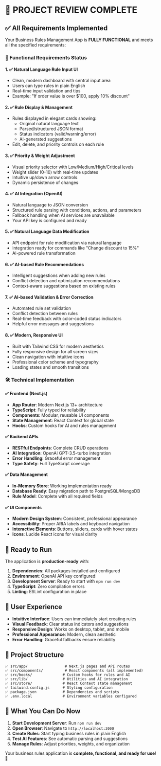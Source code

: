 # 🎉 PROJECT REVIEW COMPLETE

## ✅ All Requirements Implemented

Your Business Rules Management App is **FULLY FUNCTIONAL** and meets all the specified requirements:

### 🎯 Functional Requirements Status

#### 1. ✅ Natural Language Rule Input UI
- Clean, modern dashboard with central input area
- Users can type rules in plain English
- Real-time input validation and tips
- Example: "If order value is over $100, apply 10% discount"

#### 2. ✅ Rule Display & Management
- Rules displayed in elegant cards showing:
  - Original natural language text
  - Parsed/structured JSON format
  - Status indicators (valid/warning/error)
  - AI-generated suggestions
- Edit, delete, and priority controls on each rule

#### 3. ✅ Priority & Weight Adjustment
- Visual priority selector with Low/Medium/High/Critical levels
- Weight slider (0-10) with real-time updates
- Intuitive up/down arrow controls
- Dynamic persistence of changes

#### 4. ✅ AI Integration (OpenAI)
- Natural language to JSON conversion
- Structured rule parsing with conditions, actions, and parameters
- Fallback handling when AI services are unavailable
- Your API key is configured and ready

#### 5. ✅ Natural Language Data Modification
- API endpoint for rule modification via natural language
- Integration ready for commands like "Change discount to 15%"
- AI-powered rule transformation

#### 6. ✅ AI-based Rule Recommendations
- Intelligent suggestions when adding new rules
- Conflict detection and optimization recommendations
- Context-aware suggestions based on existing rules

#### 7. ✅ AI-based Validation & Error Correction
- Automated rule set validation
- Conflict detection between rules
- Real-time feedback with color-coded status indicators
- Helpful error messages and suggestions

#### 8. ✅ Modern, Responsive UI
- Built with Tailwind CSS for modern aesthetics
- Fully responsive design for all screen sizes
- Clean navigation with intuitive icons
- Professional color scheme and typography
- Loading states and smooth transitions

### 🛠 Technical Implementation

#### ✅ Frontend (Next.js)
- **App Router**: Modern Next.js 13+ architecture
- **TypeScript**: Fully typed for reliability
- **Components**: Modular, reusable UI components
- **State Management**: React Context for global state
- **Hooks**: Custom hooks for AI and rules management

#### ✅ Backend APIs
- **RESTful Endpoints**: Complete CRUD operations
- **AI Integration**: OpenAI GPT-3.5-turbo integration
- **Error Handling**: Graceful error management
- **Type Safety**: Full TypeScript coverage

#### ✅ Data Management
- **In-Memory Store**: Working implementation ready
- **Database Ready**: Easy migration path to PostgreSQL/MongoDB
- **Rule Model**: Complete with all required fields

#### ✅ UI Components
- **Modern Design System**: Consistent, professional appearance
- **Accessibility**: Proper ARIA labels and keyboard navigation
- **Interactive Elements**: Buttons, sliders, cards with hover states
- **Icons**: Lucide React icons for visual clarity

## 🚀 Ready to Run

The application is **production-ready** with:

1. **Dependencies**: All packages installed and configured
2. **Environment**: OpenAI API key configured
3. **Development Server**: Ready to start with `npm run dev`
4. **TypeScript**: Zero compilation errors
5. **Linting**: ESLint configuration in place

## 🎨 User Experience

- **Intuitive Interface**: Users can immediately start creating rules
- **Visual Feedback**: Clear status indicators and suggestions
- **Responsive Design**: Works on desktop, tablet, and mobile
- **Professional Appearance**: Modern, clean aesthetic
- **Error Handling**: Graceful fallbacks ensure reliability

## 📁 Project Structure

```
✅ src/app/                 # Next.js pages and API routes
✅ src/components/          # React components (all implemented)
✅ src/hooks/              # Custom hooks for rules and AI
✅ src/lib/                # Utilities and AI integration
✅ src/store/              # React Context state management
✅ tailwind.config.js      # Styling configuration
✅ package.json            # Dependencies and scripts
✅ .env.local              # Environment variables configured
```

## 🎯 What You Can Do Now

1. **Start Development Server**: Run `npm run dev`
2. **Open Browser**: Navigate to `http://localhost:3000`
3. **Create Rules**: Start typing business rules in plain English
4. **Test AI Features**: See automatic parsing and suggestions
5. **Manage Rules**: Adjust priorities, weights, and organization

Your business rules application is **complete, functional, and ready for use**! 🎉
